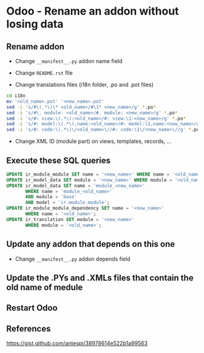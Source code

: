 Odoo - Rename an addon without losing data
==========================================

Rename addon
------------

- Change ```__manifest__.py``` addon name field
- Change ```README.rst``` file



- Change translations files (i18n folder, .po and .pot files)

```bash
cd i18n
mv '<old_name>.pot' '<new_name>.pot'
sed -i 's/#\(.*\)\* <old_name>/#\1* <new_name>/g' *.po*
sed -i 's/#\. module: <old_name>/#. module: <new_name>/g' *.po*
sed -i 's/#: view:\(.*\):<old_name>/#: view:\1:<new_name>/g' *.po*
sed -i 's/#: model:\(.*\),name:<old_name>/#: model:\1,name:<new_name>/g' *.po*
sed -i 's/#: code:\(.*\)\/<old_name>\//#: code:\1\/<new_name>\//g' *.po*
```

- Change XML ID (module part) on views, templates, records, ...

Execute these SQL queries
-------------------------

```sql
UPDATE ir_module_module SET name = '<new_name>' WHERE name = '<old_name>';
UPDATE ir_model_data SET module = '<new_name>' WHERE module = '<old_name>';
UPDATE ir_model_data SET name = 'module_<new_name>' 
       WHERE name = 'module_<old_name>' 
       AND module = 'base' 
       AND model = 'ir.module.module';
UPDATE ir_module_module_dependency SET name = '<new_name>'
       WHERE name = '<old_name>';
UPDATE ir_translation SET module = '<new_name>'
       WHERE module = '<old_name>';
```

Update any addon that depends on this one
-----------------------------------------

- Change ```__manifest__.py``` addon depends field



Update the .PYs and .XMLs files that contain the old name of medule
-----------------------------------------------------------




Restart Odoo
------------

References
----------
https://gist.github.com/antespi/38978614e522b1a99563




